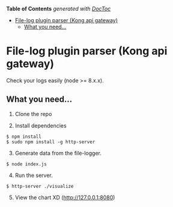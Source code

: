 <!-- START doctoc generated TOC please keep comment here to allow auto update -->
<!-- DON'T EDIT THIS SECTION, INSTEAD RE-RUN doctoc TO UPDATE -->
**Table of Contents**  *generated with [DocToc](https://github.com/thlorenz/doctoc)*

- [File-log plugin parser (Kong api gateway)](#file-log-plugin-parser-kong-api-gateway)
  - [What you need...](#what-you-need)

<!-- END doctoc generated TOC please keep comment here to allow auto update -->

# File-log plugin parser (Kong api gateway)

Check your logs easily (node >= 8.x.x).

## What you need...

1. Clone the repo

2. Install dependencies
  ```
  $ npm install
  $ sudo npm install -g http-server
  ```

3. Generate data from the file-logger.
  ```
  $ node index.js
  ```

4. Run the server.
  ```
  $ http-server ./visualize
  ```

5. View the chart XD (http://127.0.0.1:8080)


